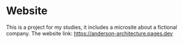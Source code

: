 # Website
This is a project for my studies, it includes a microsite about a fictional company.
The website link: https://anderson-architecture.pages.dev
